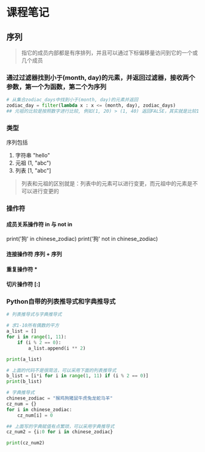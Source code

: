 # 课程笔记
## 序列
> 指它的成员内部都是有序排列，并且可以通过下标偏移量访问到它的一个或几个成员

### 通过过滤器找到小于(month, day)的元素，并返回过滤器，接收两个参数，第一个为函数，第二个为序列
```Python
# 从集合zodiac_days中找到小于(month, day)的元素并返回
zodiac_day = filter(lambda x : x <= (month, day), zodiac_days)
## 元祖的比较是按照数字进行比较, 例如(1, 20) > (1, 40) 返回FALSE，其实就是比较120和140
```
### 类型
序列包括
1. 字符串   "hello"
2. 元祖     (1, "abc")
3. 列表     [1, "abc"]
> 列表和元祖的区别就是：列表中的元素可以进行变更，而元祖中的元素是不可以进行变更的

### 操作符
#### 成员关系操作符 in 与 not in 
print('狗' in chinese_zodiac)
print('狗' not in chinese_zodiac)

#### 连接操作符 序列 + 序列

#### 重复操作符 *

#### 切片操作符 [:]

### Python自带的列表推导式和字典推导式
```Python
# 列表推导式与字典推导式

# 求1-10所有偶数的平方
a_list = []
for i in range(1, 11):
    if (i % 2 == 0):
        a_list.append(i ** 2)

print(a_list)

# 上面的代码不是很简洁，可以采用下面的列表推导式
b_list = [i*i for i in range(1, 11) if (i % 2 == 0)]
print(b_list)

# 字典推导式
chinese_zodiac = "猴鸡狗猪鼠牛虎兔龙蛇马羊"
cz_num = {}
for i in chinese_zodiac:
    cz_num[i] = 0

## 上面写的字典赋值有点繁琐，可以采用字典推导式
cz_num2 = {i:0 for i in chinese_zodiac}

print(cz_num2)
```